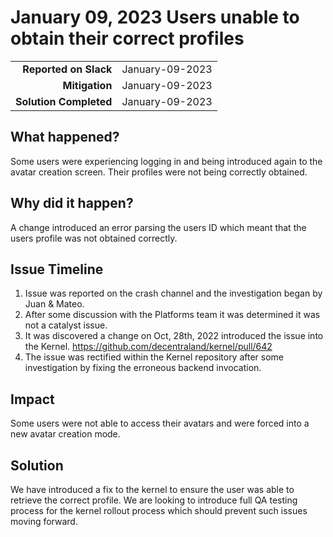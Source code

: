 # January 09, 2023 Users unable to obtain their correct profiles

|                        |                 |
|-----------------------:|:----------------|
|  **Reported on Slack** | January-09-2023 |
|         **Mitigation** | January-09-2023 |
| **Solution Completed** | January-09-2023 |

## What happened?

Some users were experiencing logging in and being introduced again to the avatar creation screen. Their profiles were not being correctly obtained.

## Why did it happen?

A change introduced an error parsing the users ID which meant that the users profile was not obtained correctly.

## Issue Timeline

1. Issue was reported on the crash channel and the investigation began by Juan & Mateo.
2. After some discussion with the Platforms team it was determined it was not a catalyst issue. 
3. It was discovered a change on Oct, 28th, 2022 introduced the issue into the Kernel. https://github.com/decentraland/kernel/pull/642
4. The issue was rectified within the Kernel repository after some investigation by fixing the erroneous backend invocation.

## Impact

Some users were not able to access their avatars and were forced into a new avatar creation mode. 

## Solution

We have introduced a fix to the kernel to ensure the user was able to retrieve the correct profile. We are looking to introduce full QA testing process
for the kernel rollout process which should prevent such issues moving forward.
